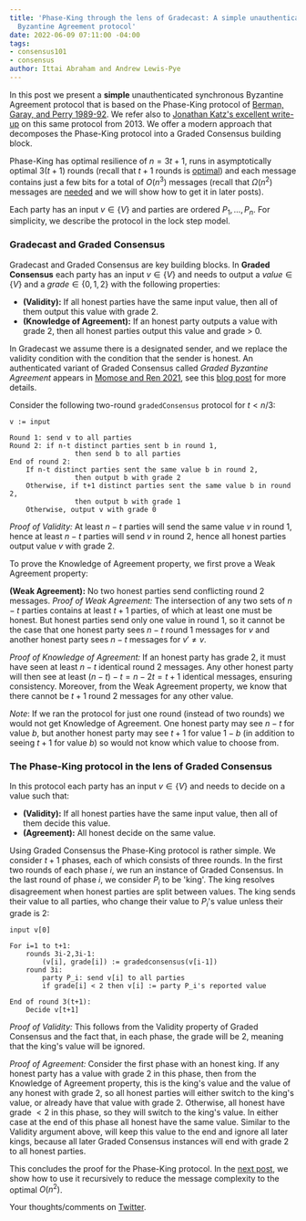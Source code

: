 ```yaml
---
title: 'Phase-King through the lens of Gradecast: A simple unauthenticated synchronous
  Byzantine Agreement protocol'
date: 2022-06-09 07:11:00 -04:00
tags:
- consensus101
- consensus
author: Ittai Abraham and Andrew Lewis-Pye
---
```


In this post we present a **simple** unauthenticated synchronous Byzantine Agreement protocol that is based on the Phase-King protocol of [Berman, Garay, and Perry 1989-92](http://plan9.bell-labs.co/who/garay/bit.ps). We refer also to [Jonathan Katz's excellent write-up](https://www.cs.umd.edu/~jkatz/gradcrypto2/f13/BA.pdf) on this same protocol from 2013. We offer a modern approach that decomposes the Phase-King protocol into a Graded Consensus building block.

Phase-King has optimal resilience of $n=3t+1$, runs in asymptotically optimal $3(t+1)$ rounds (recall that $t+1$ rounds is [optimal](https://decentralizedthoughts.github.io/2019-12-15-synchrony-uncommitted-lower-bound/)) and each message contains just a few bits for a total of $O(n^3)$ messages (recall that $\Omega(n^2)$ messages are [needed](https://decentralizedthoughts.github.io/2019-08-16-byzantine-agreement-needs-quadratic-messages/) and we will show how to get it in later posts).

Each party has an input $v \in \{V\}$ and parties are ordered $P_1,\dots, P_n$. For simplicity, we describe the protocol in the lock step model.

### Gradecast and Graded Consensus

Gradecast and Graded Consensus are key building blocks. In **Graded Consensus** each party has an input $v \in \{V\}$ and needs to output a $value \in \{V\}$ and a $grade \in \{0, 1,2\}$ with the following properties:

* **(Validity):** If all honest parties have the same input value, then all of them output this value with grade 2.
* **(Knowledge of Agreement):** If an honest party outputs a value with grade 2, then all honest parties output this value and grade > 0.

In Gradecast we assume there is a designated sender, and we replace the validity condition with the condition that the sender is honest. An authenticated variant of Graded Consensus called *Graded Byzantine Agreement* appears in [Momose and Ren 2021](https://arxiv.org/pdf/2007.13175), see this [blog post](https://decentralizedthoughts.github.io/2021-09-20-optimal-communication-complexity-of-authenticated-byzantine-agreement/ ) for more details.

Consider the following two-round `gradedConsensus` protocol for $t<n/3$: 

```
v := input

Round 1: send v to all parties
Round 2: if n-t distinct parties sent b in round 1, 
                then send b to all parties
End of round 2:
    If n-t distinct parties sent the same value b in round 2,
                then output b with grade 2
    Otherwise, if t+1 distinct parties sent the same value b in round 2,
                then output b with grade 1
    Otherwise, output v with grade 0
```

*Proof of Validity:* At least $n-t$ parties will send the same value $v$ in round 1, hence at least $n-t$ parties will send $v$ in round 2, hence all honest parties output value $v$ with grade 2.

To prove the Knowledge of Agreement property, we first prove a Weak Agreement property:

**(Weak Agreement):** No two honest parties send conflicting round 2 messages.
*Proof of Weak Agreement:* The intersection of any two sets of $n-t$ parties contains at least $t+1$ parties, of which at least one must be honest. But honest parties send only one value in round 1, so it cannot be the case that one honest party sees $n-t$ round 1 messages for $v$ and another honest party sees $n-t$ messages for $v' \neq v$.

*Proof of Knowledge of Agreement:* If an honest party has grade 2, it must have seen at least $n-t$ identical round 2 messages. Any other honest party will then see at least $(n-t)-t = n-2t = t+1$ identical messages, ensuring consistency. Moreover, from the Weak Agreement property, we know that there cannot be $t+1$ round 2 messages for any other value.

*Note*: If we ran the protocol for just one round (instead of two rounds) we would not get Knowledge of Agreement. One honest party may see $n-t$ for value $b$, but another honest party may see $t+1$ for value $1-b$ (in addition to seeing $t+1$ for value $b$) so would not know which value to choose from.

### The Phase-King protocol in the lens of Graded Consensus

In this protocol each party has an input $v \in \{V\}$ and needs to decide on a value such that:

* **(Validity):** If all honest parties have the same input value, then all of them decide this value.
* **(Agreement):** All honest decide on the same value.

Using Graded Consensus the Phase-King protocol is rather simple. We consider $t+1$ phases, each of which consists of three rounds. In the first two rounds of each phase $i$, we run an instance of Graded Consensus. In the last round of phase $i$, we consider $P_i$ to be 'king'. The king resolves disagreement when honest parties are split between values. The king sends their value to all parties, who change their value to $P_i$'s value unless their grade is 2: 

```
input v[0]

For i=1 to t+1:
    rounds 3i-2,3i-1:
        (v[i], grade[i]) := gradedconsensus(v[i-1])
    round 3i:
        party P_i: send v[i] to all parties
        if grade[i] < 2 then v[i] := party P_i's reported value
        
End of round 3(t+1):
    Decide v[t+1]
```

*Proof of Validity:* This follows from the Validity property of Graded Consensus and the fact that, in each phase, the grade will be 2, meaning that the king's value will be ignored.

*Proof of Agreement:* Consider the first phase with an honest king. If any honest party has a value with grade 2 in this phase, then from the Knowledge of Agreement property, this is the king's value and the value of any honest with grade 2, so all honest parties will either switch to the king's value, or already have that value with grade 2. Otherwise, all honest have grade $< 2$ in this phase, so they will switch to the king's value. In either case at the end of this phase all honest have the same value. Similar to the Validity argument above, will keep this value to the end and ignore all later kings, because all later Graded Consensus instances will end with grade 2 to all honest parties.

This concludes the proof for the Phase-King protocol. In the [next post](https://x.com/ittaia/status/1835357484195709231), we show how to use it recursively to reduce the message complexity to the optimal $O(n^2)$.

Your thoughts/comments on [Twitter](https://twitter.com/ittaia/status/1534873601358368769?s=20&t=h3N-bj0BKuqFb-D5eFreig).